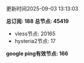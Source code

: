 更新时间2025-09-03 13:13:03

**总订阅: 188**
**总节点: 45419**
- vless节点: 20165
- hysteria2节点: 17

**google ping有效节点: 166**
